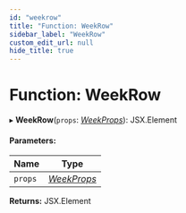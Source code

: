 ```yaml
---
id: "weekrow"
title: "Function: WeekRow"
sidebar_label: "WeekRow"
custom_edit_url: null
hide_title: true
---
```


# Function: WeekRow

▸ **WeekRow**(`props`: [*WeekProps*](../interfaces/weekprops.md)): JSX.Element

#### Parameters:

Name | Type |
------ | ------ |
`props` | [*WeekProps*](../interfaces/weekprops.md) |

**Returns:** JSX.Element
